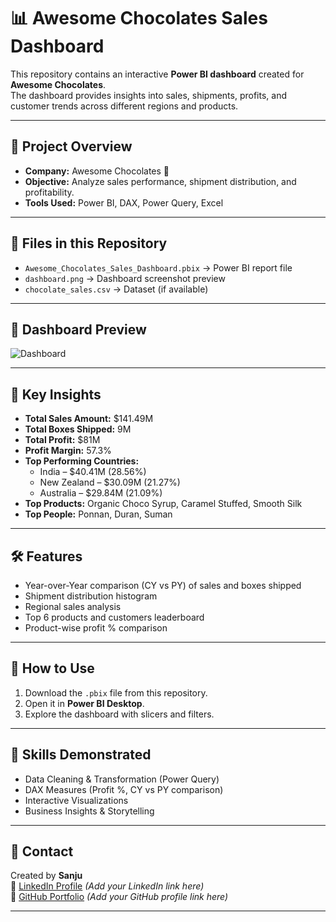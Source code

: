 # 📊 Awesome Chocolates Sales Dashboard

This repository contains an interactive **Power BI dashboard** created for **Awesome Chocolates**.  
The dashboard provides insights into sales, shipments, profits, and customer trends across different regions and products.

---

## 🚀 Project Overview
- **Company:** Awesome Chocolates 🍫  
- **Objective:** Analyze sales performance, shipment distribution, and profitability.  
- **Tools Used:** Power BI, DAX, Power Query, Excel  

---

## 📂 Files in this Repository
- `Awesome_Chocolates_Sales_Dashboard.pbix` → Power BI report file  
- `dashboard.png` → Dashboard screenshot preview  
- `chocolate_sales.csv` → Dataset (if available)  

---

## 📸 Dashboard Preview
![Dashboard](dashboard.png)

---

## 🔑 Key Insights
- **Total Sales Amount:** $141.49M  
- **Total Boxes Shipped:** 9M  
- **Total Profit:** $81M  
- **Profit Margin:** 57.3%  
- **Top Performing Countries:**  
  - India – $40.41M (28.56%)  
  - New Zealand – $30.09M (21.27%)  
  - Australia – $29.84M (21.09%)  
- **Top Products:** Organic Choco Syrup, Caramel Stuffed, Smooth Silk  
- **Top People:** Ponnan, Duran, Suman  

---

## 🛠 Features
- Year-over-Year comparison (CY vs PY) of sales and boxes shipped  
- Shipment distribution histogram  
- Regional sales analysis  
- Top 6 products and customers leaderboard  
- Product-wise profit % comparison  

---

## 📌 How to Use
1. Download the `.pbix` file from this repository.  
2. Open it in **Power BI Desktop**.  
3. Explore the dashboard with slicers and filters.  

---

## 🎯 Skills Demonstrated
- Data Cleaning & Transformation (Power Query)  
- DAX Measures (Profit %, CY vs PY comparison)  
- Interactive Visualizations  
- Business Insights & Storytelling  

---

## 📧 Contact
Created by **Sanju**  
💼 [LinkedIn Profile](https://linkedin.com/) *(Add your LinkedIn link here)*  
📂 [GitHub Portfolio](https://github.com/) *(Add your GitHub profile link here)*  

---
